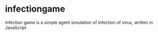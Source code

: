 # infectiongame
Infection game is a simple agent simulation of infection of virus, written in JavaScript
